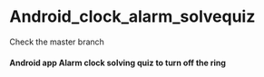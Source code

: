 # Android_clock_alarm_solvequiz
 Check the master branch
#### Android app  Alarm clock solving quiz to turn off the ring
